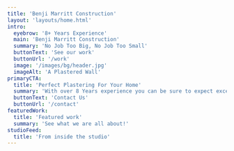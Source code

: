 ```yaml
---
title: 'Benji Marritt Construction'
layout: 'layouts/home.html'
intro:
  eyebrow: '8+ Years Experience'
  main: 'Benji Marritt Construction'
  summary: 'No Job Too Big, No Job Too Small'
  buttonText: 'See our work'
  buttonUrl: '/work'
  image: '/images/bg/header.jpg'
  imageAlt: 'A Plastered Wall'
primaryCTA:
  title: 'Perfect Plastering For Your Home'
  summary: 'With over 8 Years experience you can be sure to expect exceptional results, we can take care of walls, ceilings and coving to improve your home! We can provide free quotes upfront! Contact us today to get yours!'
  buttonText: 'Contact Us'
  buttonUrl: '/contact'
featuredWork:
  title: 'Featured work'
  summary: 'See what we are all about!'
studioFeed:
  title: 'From inside the studio'
---
```

